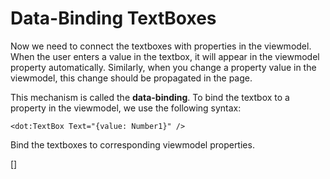 ﻿Data-Binding TextBoxes
======================
Now we need to connect the textboxes with properties in the viewmodel. When the user enters a value in the textbox, it will appear in the
viewmodel property automatically. Similarly, when you change a property value in the viewmodel, this change should be propagated in the page.

This mechanism is called the **data-binding**. To bind the textbox to a property in the viewmodel, we use the following syntax:

```DOTHTML
<dot:TextBox Text="{value: Number1}" />
```
Bind the textboxes to corresponding viewmodel properties.

[<DothtmlExercise Initial="../samples/CalculatorView_Stage2.dothtml"
                  Final="../samples/CalculatorView_Stage3.dothtml"
                  ViewModel="../samples/CalculatorViewModel_Stage2.dothtml"
                  DisplayName="CalculatorView.dothtml"
                  ValidatorId="Lesson1Step6Validator"/>]